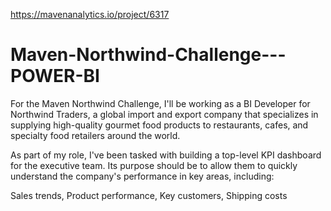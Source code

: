 https://mavenanalytics.io/project/6317

# Maven-Northwind-Challenge---POWER-BI

For the Maven Northwind Challenge, I'll be working as a BI Developer for Northwind Traders, a global import and export company that specializes in supplying high-quality gourmet food products to restaurants, cafes, and specialty food retailers around the world.

As part of my role, I've been tasked with building a top-level KPI dashboard for the executive team. Its purpose should be to allow them to quickly understand the company's performance in key areas, including:

Sales trends, 
Product performance, 
Key customers, 
Shipping costs
